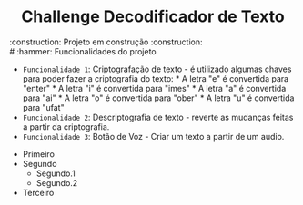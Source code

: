 <h1 align="center">Challenge Decodificador de Texto</h1>
:construction: Projeto em construção :construction:
<br>
# :hammer: Funcionalidades do projeto

- `Funcionalidade 1`: Criptografação de texto - é utilizado algumas chaves para poder fazer a criptografia do texto:
      * A letra "e" é convertida para "enter"
      * A letra "i" é convertida para "imes"
      * A letra "a" é convertida para "ai"
      * A letra "o" é convertida para "ober"
      * A letra "u" é convertida para "ufat"
- `Funcionalidade 2`: Descriptografia de texto - reverte as mudanças feitas a partir da criptografia.
- `Funcionalidade 3`: Botão de Voz - Criar um texto a partir de um audio.

* Primeiro
* Segundo
    * Segundo.1
    * Segundo.2
* Terceiro

